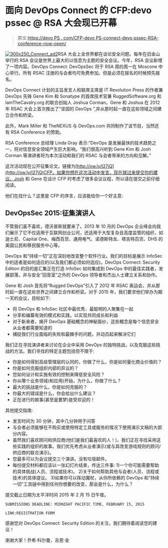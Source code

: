 # 面向 DevOps Connect 的 CFP:devo pssec @ RSA 大会现已开幕

> 原文:[https://devo PS . com/CFP-devo PS-connect-devo pssec-RSA-conference-now-open/](https://devops.com/cfp-devops-connect-devopssec-rsa-conference-now-open/)

[![300x250_Connect_ad2](../Images/f4528d6eea22448ee8baa29568644c17.png)](http://www.devopsconnect.com/events/rsa-san-francisco/)RSA 大会上全世界都在谈论安全问题。每年在旧金山举行的 RSA 会议是世界上最大的以信息为主题的安全会议。今年，RSA 会议新增了一项内容。DevOps Connect: DevOpsSec 将于 RSA 周的周一在 Moscone 中心举行。所有 RSAC 注册的与会者均可免费参加。但是必须在报名的时候预先报名。

DevOps Connect 计划的主旨发言人和联席主席是 IT Revolution Press 的作者兼 DevOps 先锋 Gene Kim 和 Sonatype 的首席技术官兼 RuggedSoftware.org 和 IamTheCavalry.org 的联合创始人 Joshua Corman。Gene 和 Joshua 在 2012 年 RSAC 大会上首次推出了“坚固的 DevOps ”,并从那时起一直在这些领域之间建立合作和桥梁。

此外，Mark Miller 和 TheNEXUS 与 DevOps.com 共同制作了该节目，当然还有 RSA Conference 的赞助。

RSA Conference 总经理 Linda Gray 表示:“DevOps 是发展最快的技术趋势之一，将对信息安全领域产生巨大影响。“我们很高兴听到 Gene Kim 和 Josh Corman 等演讲者将为本次活动和我们的 RSAC 与会者带来的方向和见解。”

这次活动现在公开征集论文。链接为[http://ow.ly/I27jQ](http://ow.ly/I27jQ)CFP。如果你想在这次活动中发言，现在就过来提交你的建议。Josh 和 Gene 在设计 CFP 时考虑了很多会议议程，所以请在提交之前仔细阅读。

他们在找什么？这里是 CFP 的序言，应该能给你一个好主意:

## DevOpsSec 2015:征集演讲人

不管我们喜不喜欢，德沃普斯就要来了。2013 年 10 月的 DevOps 企业峰会向我们展示了它不仅适用于互联网创业公司，还适用于大型复杂且高度监管的组织，如迪士尼、Capital One、梅西百货、通用电气、诺德斯特龙、塔吉特百货、DHS 的美国公民和移民服务中心等。

DevOps 和“持续一切”正在深刻地改变整个软件行业。我们的目标是展示 InfoSec 中的适者是如何适应的(以及我们都必须如何适应)。DevOps Connect: Security Edition 的目的是汇集正在打造 InfoSec 如何集成到 DevOps 中的最佳实践者，发展部落，并与安全“回音室”之外的 DevOps 领导者和杰出人士建立关系和协作。

Gene 和 Josh 首先将“Rugged DevOps”引入了 2012 年 RSAC 奥运会，并从那时起一直在这些世界之间建立合作和桥梁。对于 2015 年，我们要求他们举办为期一天的会议，目标如下:

*   将 DevOps 和 InfoSec 社区中最优秀、最聪明的人聚集在一起
*   分享和编纂有效的模式和实践，以实现共同成长和利益
*   对于新来者，揭开 DevOps 基础概念的神秘面纱，这些概念是每个信息安全从业者都需要知道的
*   捕捉我们行业面临的失败和最棘手的问题，并动员起来解决它们

我们正在寻找演讲者来讨论在企业中采用 DevOps 的独特挑战，以及克服这些挑战的方法。我们寻找的特定主题包括但不限于:

*   你是如何得到高级管理层的认同的，你做了什么，你是如何量化商业价值的？
*   你是如何克服组织内部的异议的？
*   您如何设计和实施有效的控制来降低安全风险？
*   你从哪个业务领域(和应用)开始，为什么，你做了什么？
*   最大的挑战是什么，你是如何克服的？
*   你最大的错误是什么，你会给出什么建议？
*   正在进行的故事(甚至是噩梦)是受欢迎的！

其他提交指南:

*   发言时间为 30 分钟，其中几分钟用于问答
*   与会者必须能够在不购买或使用特定工具或服务的情况下使用演示文稿的大部分内容。
*   虽然我们喜欢顾问和供应商(他们是我们最喜欢的人！)，我们正在寻找采用这些实践的组织的故事。我们优先考虑从业者演示(或与其改变游戏规则的顾问/供应商的联合演示)。
*   您最多可以为会议提交三个演讲。没有垃圾邮件。
*   每份提交材料都应该以一张幻灯片结束，传达三件事:
    1)一个你可能需要帮助的具体挑战(人员、流程或技术)。
    2)关于如何帮助其他与会者(人员、流程或技术)的具体提议。
    3)如果你可以挥动魔杖，从你所依赖的 DevOps 和“持续一切”工具链中得到任何你想要的改变，那会是什么，为什么？

提交截止日期为太平洋时间 2015 年 2 月 15 日午夜。

```
SUBMISSIONS DEADLINE: MIDNIGHT PACIFIC TIME, FEBRUARY 15, 2015
```

```
LINK:REGISTRATION FORM
```

感谢您对 DevOps Connect: Security Edition 的关注，我们期待着阅读您的建议！

谢谢大家！乔希·科尔曼，吉恩·金